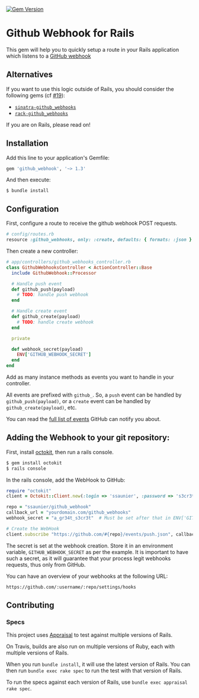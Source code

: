 
[![Gem Version](https://badge.fury.io/rb/github_webhook.svg)](http://badge.fury.io/rb/github_webhook)


# Github Webhook for Rails

This gem will help you to quickly setup a route in your Rails application which listens
to a [GitHub webhook](https://developer.github.com/webhooks/)

## Alternatives

If you want to use this logic outside of Rails, you should consider the following gems (cf [#19](https://github.com/ssaunier/github_webhook/issues/19)):

- [`sinatra-github_webhooks`](https://github.com/chrismytton/sinatra-github_webhooks)
- [`rack-github_webhooks`](https://github.com/chrismytton/rack-github_webhooks)

If you are on Rails, please read on!

## Installation

Add this line to your application's Gemfile:

```ruby
gem 'github_webhook', '~> 1.3'
```

And then execute:

    $ bundle install

## Configuration

First, configure a route to receive the github webhook POST requests.

```ruby
# config/routes.rb
resource :github_webhooks, only: :create, defaults: { formats: :json }
```

Then create a new controller:

```ruby
# app/controllers/github_webhooks_controller.rb
class GithubWebhooksController < ActionController::Base
  include GithubWebhook::Processor

  # Handle push event
  def github_push(payload)
    # TODO: handle push webhook
  end

  # Handle create event
  def github_create(payload)
    # TODO: handle create webhook
  end

  private

  def webhook_secret(payload)
    ENV['GITHUB_WEBHOOK_SECRET']
  end
end
```

Add as many instance methods as events you want to handle in
your controller.

All events are prefixed with `github_`. So, a `push` event can be handled by `github_push(payload)`, or a `create` event can be handled by `github_create(payload)`, etc.

You can read the [full list of events](https://developer.github.com/v3/activity/events/types/) GitHub can notify you about.

## Adding the Webhook to your git repository:

First, install [octokit](https://github.com/octokit/octokit.rb), then run a rails console.

```bash
$ gem install octokit
$ rails console
```

In the rails console, add the WebHook to GitHub:

```ruby
require "octokit"
client = Octokit::Client.new(:login => 'ssaunier', :password => 's3cr3t!!!')

repo = "ssaunier/github_webhook"
callback_url = "yourdomain.com/github_webhooks"
webhook_secret = "a_gr34t_s3cr3t"  # Must be set after that in ENV['GITHUB_WEBHOOK_SECRET']

# Create the WebHook
client.subscribe "https://github.com/#{repo}/events/push.json", callback_url, webhook_secret
```

The secret is set at the webhook creation. Store it in an environment variable,
`GITHUB_WEBHOOK_SECRET` as per the example. It is important to have such a secret,
as it will guarantee that your process legit webhooks requests, thus only from GitHub.

You can have an overview of your webhooks at the following URL:

```
https://github.com/:username/:repo/settings/hooks
```

## Contributing

### Specs

This project uses [Appraisal](https://github.com/thoughtbot/appraisal) to test against multiple
versions of Rails.

On Travis, builds are also run on multiple versions of Ruby, each with multiple versions of Rails.

When you run `bundle install`, it will use the latest version of Rails.
You can then run `bundle exec rake spec` to run the test with that version of Rails.

To run the specs against each version of Rails, use `bundle exec appraisal rake spec`.
